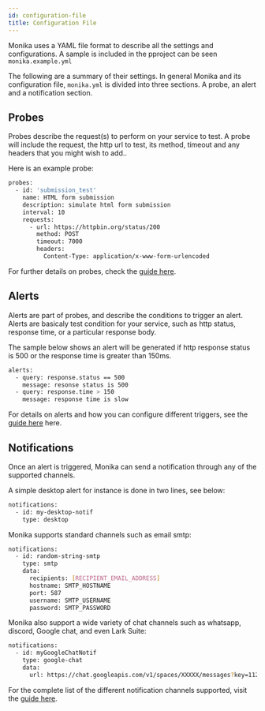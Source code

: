 ```yaml
---
id: configuration-file
title: Configuration File
---
```


Monika uses a YAML file format to describe all the settings and configurations. A sample is included in the pproject can be seen `monika.example.yml`

The following are a summary of their settings. In general Monika and its configuration file, `monika.yml` is divided into three sections. A probe, an alert and a notification section.

## Probes

Probes describe the request(s) to perform on your service to test. A probe will include the request, the http url to test, its method, timeout and any headers that you might wish to add..

Here is an example probe:

```bash
probes:
  - id: 'submission_test'
    name: HTML form submission
    description: simulate html form submission
    interval: 10
    requests:
      - url: https://httpbin.org/status/200
        method: POST
        timeout: 7000
        headers:
          Content-Type: application/x-www-form-urlencoded
```

For further details on probes, check the [guide here](https://monika.hyperjump.tech/guides/probes).

## Alerts

Alerts are part of probes, and describe the conditions to trigger an alert. Alerts are basicaly test condition for your service, such as http status, response time, or a particular response body.

The sample below shows an alert will be generated if http response status is 500 or the response time is greater than 150ms.

```bash
alerts:
  - query: response.status == 500
    message: resonse status is 500
  - query: response.time > 150
    message: response time is slow
```

For details on alerts and how you can configure different triggers, see the [guide here](https://monika.hyperjump.tech/guides/alerts) here.

## Notifications

Once an alert is triggered, Monika can send a notification through any of the supported channels.

A simple desktop alert for instance is done in two lines, see below:

```bash
notifications:
  - id: my-desktop-notif
    type: desktop

```

Monika supports standard channels such as email smtp:

```bash
notifications:
  - id: random-string-smtp
    type: smtp
    data:
      recipients: [RECIPIENT_EMAIL_ADDRESS]
      hostname: SMTP_HOSTNAME
      port: 587
      username: SMTP_USERNAME
      password: SMTP_PASSWORD
```

Monika also support a wide variety of chat channels such as whatsapp, discord, Google chat, and even Lark Suite:

```bash
notifications:
  - id: myGoogleChatNotif
    type: google-chat
    data:
      url: https://chat.googleapis.com/v1/spaces/XXXXX/messages?key=1122334455

```

For the complete list of the different notification channels supported, visit the [guide here](https://monika.hyperjump.tech/guides/notifications).
